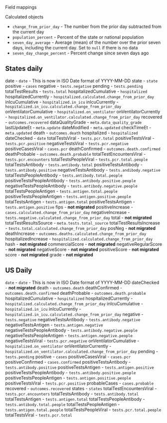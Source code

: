 Field mappings

Calculated objects

- `change_from_prior_day` - The number from the prior day subtracted from the current day
- `population_percent` - Percent of the state or national population
- `seven_day_average` - Average (mean) of the number over the prior seven days, including the current day. Set to `null` if there is no data
- `seven_day_change_percent` - Percent change since seven days ago

## States daily

date - `date` - This is now in ISO Date format of YYYY-MM-DD
state - `state`
positive - `cases`
negative - `tests.negative`
pending - `tests.pending`
totalTestResults - `tests.total`
hospitalizedCumulative - `hospitalized`
hospitalizedCurrently - `hospitalized.calculated.change_from_prior_day`
inIcuCumulative - `hospitalized.in_icu`
inIcuCurrently - `hospitalized.in_icu.calculated.change_from_prior_day`
onVentilatorCumulative - `hospitalized.on_ventilator`
onVentilatorCurrently - `hospitalized.on_ventilator.calculated.change_from_prior_day`
recovered - `outcomes.recovered`
dataQualityGrade - `meta.data_quality_grade`
lastUpdateEt - `meta.update`
dateModified - `meta.updated`
checkTimeEt - `meta.updated`
death - `outcomes.death`
hospitalized - `hospitalized`
dateChecked - `date`
totalTestsViral - `tests.pcr.total`
positiveTestsViral - `tests.pcr.positive`
negativeTestsViral - `tests.pcr.negative`
positiveCasesViral - `cases.pcr`
deathConfirmed - `outcomes.death.confirmed`
deathProbable - `outcomes.death.probable`
totalTestEncountersViral - `tests.pcr.encounters`
totalTestsPeopleViral - `tests.pcr.total.people`
totalTestsAntibody - `tests.antibody.total`
positiveTestsAntibody - `tests.antibody.positive`
negativeTestsAntibody - `tests.andibody.negative`
totalTestsPeopleAntibody - `tests.antibody.total.people`
positiveTestsPeopleAntibody - `tests.antibody.positive.people`
negativeTestsPeopleAntibody - `tests.antibody.negative.people`
totalTestsPeopleAntigen - `tests.antigen.total.people`
positiveTestsPeopleAntigen - `tests.antigen.positive.people`
totalTestsAntigen - `tests.antigen.total`
positiveTestsAntigen - `tests.antigen.positive`
fips - **not migrated**
positiveIncrease - `cases.calculated.change_from_prior_day`
negativeIncrease - `tests.negative.calculated.change_from_prior_day`
total - **not migrated**
totalTestResultsSource - `meta.tests.total_source`
totalTestResultsIncrease - `tests.total.calculated.change_from_prior_day`
posNeg - **not migrated**
deathIncrease - `outcomes.deaths.calculated.change_from_prior_day`
hospitalizedIncrease - `hospitalized.calculated.change_from_prior_day`
hash - **not migrated**
commercialScore - **not migrated**
negativeRegularScore - **not migrated**
negativeScore - **not migrated**
positiveScore - **not migrated**
score - **not migrated**
grade - **not migrated**

## US Daily

`date` - `date` - This is now in ISO Date format of YYYY-MM-DD
dateChecked - **not migrated**
death - `outcomes.death`
deathConfirmed - `outcomes.death.confirmed`
deathProbable - `outcomes.death.probable`
hospitalizedCumulative - `hospitalized`
hospitalizedCurrently - `hospitalized.calculated.change_from_prior_day`
inIcuCumulative - `hospitalized.in_icu`
inIcuCurrently - `hospitalized.in_icu.calculated.change_from_prior_day`
negative - `tests.negative`
negativeTestsAntibody - `tests.antibody.negative`
negativeTestsAntigen - `tests.antigen.negative`
negativeTestsPeopleAntibody - `tests.antibody.negative.people`
negativeTestsPeopleAntigen - `tests.antigen.negative.people`
negativeTestsViral - `tests.pcr.negative`
onVentilatorCumulative - `hospitalized.on_ventilator`
onVentilatorCurrently - `hospitalized.on_ventilator.calculated.change_from_prior_day`
pending - `tests.pending`
positive - `cases`
positiveCasesViral - `cases.pcr`
positiveConfirmed - `cases.confirmed`
positiveTestsAntibody - `tests.antibody.positive`
positiveTestsAntigen - `tests.antigen.positive`
positiveTestsPeopleAntibody - `tests.antibody.positive.people`
positiveTestsPeopleAntigen - `tests.antigen.positive.people`
positiveTestsViral - `tests.pcr.positive`
probableCases - `cases.probable`
recovered - `outcomes.recovered`
states - `states`
totalTestEncountersViral - `tests.pcr.encounters`
totalTestsAntibody - `tests.antibody.total`
totalTestsAntigen - `tests.antigen.total`
totalTestsPeopleAntibody - `tests.antibody.total.people`
totalTestsPeopleAntigen - `tests.antigen.total.people`
totalTestsPeopleViral - `tests.pcr.total.people`
totalTestsViral - `tests.pcr.total`
